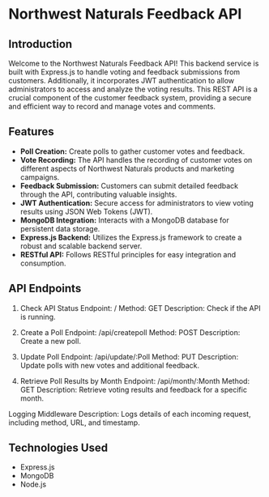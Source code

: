 # Northwest Naturals Feedback API

## Introduction
Welcome to the Northwest Naturals Feedback API! This backend service is built with Express.js to handle voting and feedback submissions from customers. Additionally, it incorporates JWT authentication to allow administrators to access and analyze the voting results. This REST API is a crucial component of the customer feedback system, providing a secure and efficient way to record and manage votes and comments.

## Features
- **Poll Creation:** Create polls to gather customer votes and feedback.
- **Vote Recording:** The API handles the recording of customer votes on different aspects of Northwest Naturals products and marketing campaigns.
- **Feedback Submission:** Customers can submit detailed feedback through the API, contributing valuable insights.
- **JWT Authentication:** Secure access for administrators to view voting results using JSON Web Tokens (JWT).
- **MongoDB Integration:** Interacts with a MongoDB database for persistent data storage.
- **Express.js Backend:** Utilizes the Express.js framework to create a robust and scalable backend server.
- **RESTful API:** Follows RESTful principles for easy integration and consumption.

## API Endpoints
1. Check API Status
Endpoint: /
Method: GET
Description: Check if the API is running.

3. Create a Poll
Endpoint: /api/createpoll
Method: POST
Description: Create a new poll.

4. Update Poll
Endpoint: /api/update/:Poll
Method: PUT
Description: Update polls with new votes and additional feedback.

5. Retrieve Poll Results by Month
Endpoint: /api/month/:Month
Method: GET
Description: Retrieve voting results and feedback for a specific month.

Logging Middleware Description: Logs details of each incoming request, including method, URL, and timestamp.

## Technologies Used
* Express.js
* MongoDB
* Node.js
